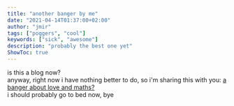 ```yaml
---
title: "another banger by me"
date: "2021-04-14T01:37:00+02:00"
author: "jmir"
tags: ["poggers", "cool"]
keywords: ["sick", "awesome"]
description: "probably the best one yet"
ShowToc: true
---
```

is this a blog now?  
anyway, right now i have nothing better to do, so i'm sharing this with you: [a banger about love and maths?](https://www.youtube.com/watch?v=yoHR8qwuqmY)  
i should probably go to bed now, bye
